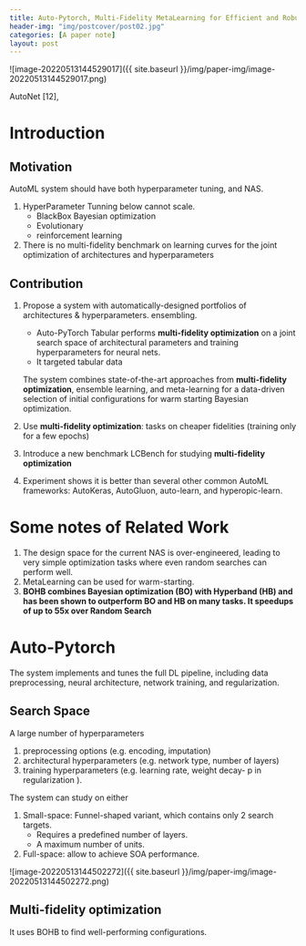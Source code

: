 ```yaml
---
title: Auto-Pytorch, Multi-Fidelity MetaLearning for Efficient and Robust AutoDL
header-img: "img/postcover/post02.jpg"
categories: [A paper note]
layout: post
---
```


![image-20220513144529017]({{ site.baseurl }}/img/paper-img/image-20220513144529017.png)

AutoNet [12],





# Introduction

## Motivation

AutoML system should have both hyperparameter tuning, and NAS.

1. HyperParameter Tunning below cannot scale. 
   - BlackBox Bayesian optimization
   - Evolutionary
   - reinforcement learning
2. There is no multi-fidelity benchmark on learning curves for the joint optimization of architectures and hyperparameters

## Contribution

1. Propose a system with automatically-designed portfolios of architectures & hyperparameters. ensembling.

   - Auto-PyTorch Tabular performs **multi-fidelity optimization** on a joint search space of architectural parameters and training hyperparameters for neural nets.
   - It targeted tabular data

   The system combines state-of-the-art approaches from **multi-fidelity optimization**, ensemble learning, and meta-learning for a data-driven selection of initial configurations for warm starting Bayesian optimization.

2. Use **multi-fidelity optimization**: tasks on cheaper fidelities (training only for a few epochs)

3. Introduce a new benchmark LCBench for studying **multi-fidelity optimization**

4. Experiment shows it is better than several other common AutoML frameworks: AutoKeras, AutoGluon, auto-learn, and hyperopic-learn.

# Some notes of Related Work

1. The design space for the current NAS is over-engineered, leading to very simple optimization tasks where even random searches can perform well.
2. MetaLearning can be used for warm-starting.
3. **BOHB combines Bayesian optimization (BO) with Hyperband (HB) and has been shown to outperform BO and HB on many tasks. It speedups of up to 55x over Random Search**

# Auto-Pytorch

The system implements and tunes the full DL pipeline, including data preprocessing, neural architecture, network training, and regularization. 

## Search Space

A large number of hyperparameters

1. preprocessing options (e.g. encoding, imputation) 
2. architectural hyperparameters (e.g. network type, number of layers)
3. training hyperparameters (e.g. learning rate, weight decay- p in regularization ).

The system can study on either 

1. Small-space: Funnel-shaped variant,  which contains only 2 search targets.
   - Requires a predefined number of layers.
   - A maximum number of units.
2. Full-space: allow to achieve SOA performance.

![image-20220513144502272]({{ site.baseurl }}/img/paper-img/image-20220513144502272.png)

## Multi-fidelity optimization

It uses BOHB to find well-performing configurations.


